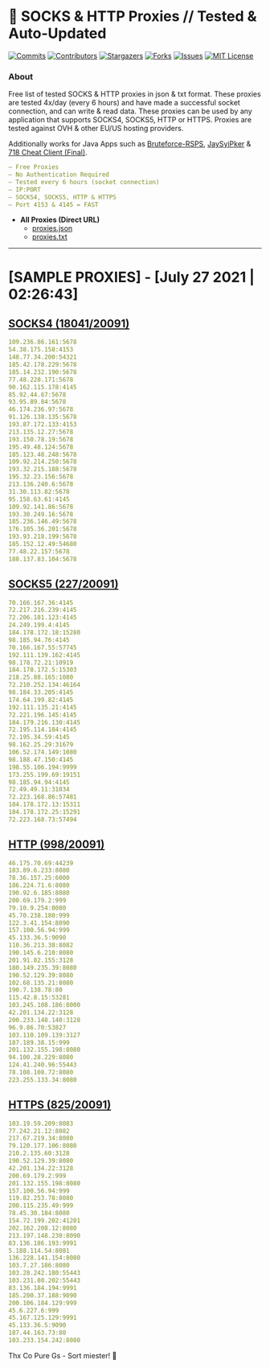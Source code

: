 <!-- MARKDOWN LINKS & IMAGES -->
<!-- https://www.markdownguide.org/basic-syntax/#reference-style-links -->
[contributors-shield]: https://img.shields.io/github/contributors/KaiBurton/free-proxies-autoupdated?style=for-the-badge
[contributors-url]: https://github.com/KaiBurton/free-proxies-autoupdated/graphs/contributors
[forks-shield]: https://img.shields.io/github/forks/KaiBurton/free-proxies-autoupdated?style=for-the-badge
[forks-url]: https://github.com/KaiBurton/free-proxies-autoupdated/network/members
[stars-shield]: https://img.shields.io/github/stars/KaiBurton/free-proxies-autoupdated?style=for-the-badge
[stars-url]: https://github.com/KaiBurton/free-proxies-autoupdated/stargazers
[issues-shield]: https://img.shields.io/github/issues/KaiBurton/free-proxies-autoupdated?style=for-the-badge
[issues-url]: https://github.com/KaiBurton/free-proxies-autoupdated/issues
[license-shield]: https://img.shields.io/github/license/KaiBurton/free-proxies-autoupdated?style=for-the-badge
[license-url]: https://github.com/KaiBurton/free-proxies-autoupdated/blob/main/LICENSE
[commit-shield]: https://img.shields.io/github/last-commit/KaiBurton/free-proxies-autoupdated?style=for-the-badge
[commit-url]: https://github.com/KaiBurton/free-proxies-autoupdated/commits/main

# 🎁 SOCKS & HTTP Proxies // Tested & Auto-Updated

[![Commits][commit-shield]][commit-url]
[![Contributors][contributors-shield]][contributors-url]
[![Stargazers][stars-shield]][stars-url]
[![Forks][forks-shield]][forks-url]
[![Issues][issues-shield]][issues-url]
[![MIT License][license-shield]][license-url]

### About
Free list of tested SOCKS & HTTP proxies in json & txt format. These proxies are tested 4x/day (every 6 hours) and have made a successful socket connection, and can write & read data. These proxies can be used by any application that supports SOCKS4, SOCKS5, HTTP or HTTPS. Proxies are tested against OVH & other EU/US hosting providers.

Additionally works for Java Apps such as [Bruteforce-RSPS](https://github.com/KaiBurton/Bruteforce-RSPS), [JaySyiPker](https://github.com/JayArrowz/JaySyiPker) & [718 Cheat Client (Final)](https://github.com/KaiBurton/718-Cheat-Client-Final). 

```yaml
— Free Proxies
— No Authentication Required
— Tested every 6 hours (socket connection)
— IP:PORT
— SOCKS4, SOCKS5, HTTP & HTTPS
— Port 4153 & 4145 = FAST
```

- **All Proxies (Direct URL)**
  - [proxies.json](https://raw.githubusercontent.com/KaiBurton/free-proxies-autoupdated/main/proxies.json)
  - [proxies.txt](https://raw.githubusercontent.com/KaiBurton/free-proxies-autoupdated/main/proxies.txt)

---

# [SAMPLE PROXIES] - [July 27 2021 | 02:26:43]

## [SOCKS4 (18041/20091)](https://raw.githubusercontent.com/KaiBurton/free-proxies-autoupdated/main/proxies-socks4.txt)
```yaml
109.236.86.161:5678
54.38.175.158:4153
148.77.34.200:54321
185.42.178.229:5678
185.14.232.190:5678
77.48.228.171:5678
90.162.115.178:4145
85.92.44.67:5678
93.95.89.84:5678
46.174.236.97:5678
91.126.138.135:5678
193.87.172.133:4153
213.135.12.27:5678
193.150.78.19:5678
195.49.48.124:5678
185.123.48.248:5678
109.92.214.250:5678
193.32.215.188:5678
195.32.23.156:5678
213.136.240.6:5678
31.30.113.82:5678
95.158.63.61:4145
109.92.141.86:5678
193.30.249.16:5678
185.236.146.49:5678
176.105.36.201:5678
193.93.218.199:5678
185.152.12.49:54680
77.48.22.157:5678
188.137.83.104:5678
```

## [SOCKS5 (227/20091)](https://raw.githubusercontent.com/KaiBurton/free-proxies-autoupdated/main/proxies-socks5.txt)
```yaml
70.166.167.36:4145
72.217.216.239:4145
72.206.181.123:4145
24.249.199.4:4145
184.178.172.18:15280
98.185.94.76:4145
70.166.167.55:57745
192.111.139.162:4145
98.178.72.21:10919
184.178.172.5:15303
218.25.88.165:1080
72.210.252.134:46164
98.184.33.205:4145
174.64.199.82:4145
192.111.135.21:4145
72.221.196.145:4145
184.179.216.130:4145
72.195.114.184:4145
72.195.34.59:4145
98.162.25.29:31679
106.52.174.149:1080
98.188.47.150:4145
198.55.106.194:9999
173.255.199.69:19151
98.185.94.94:4145
72.49.49.11:31034
72.223.168.86:57481
184.178.172.13:15311
184.178.172.25:15291
72.223.168.73:57494
```

## [HTTP (998/20091)](https://raw.githubusercontent.com/KaiBurton/free-proxies-autoupdated/main/proxies-http.txt)
```yaml
46.175.70.69:44239
183.89.6.233:8080
78.36.157.25:6000
186.224.71.6:8080
190.92.6.185:8080
200.69.179.2:999
79.10.9.254:8080
45.70.238.180:999
122.3.41.154:8090
157.100.56.94:999
45.133.36.5:9090
110.36.213.38:8082
190.145.6.210:8080
201.91.82.155:3128
180.149.235.39:8080
190.52.129.39:8080
102.68.135.21:8080
190.7.138.78:80
115.42.8.15:53281
103.245.108.186:8000
42.201.134.22:3128
200.233.148.140:3128
96.9.86.70:53827
103.110.109.139:3127
187.189.38.15:999
201.132.155.198:8080
94.100.28.229:8080
124.41.240.96:55443
78.108.108.72:8080
223.255.133.34:8080
```

## [HTTPS (825/20091)](https://raw.githubusercontent.com/KaiBurton/free-proxies-autoupdated/main/proxies-https.txt)
```yaml
103.19.59.209:8083
77.242.21.12:8082
217.67.219.34:8080
79.120.177.106:8080
210.2.135.60:3128
190.52.129.39:8080
42.201.134.22:3128
200.69.179.2:999
201.132.155.198:8080
157.100.56.94:999
119.82.253.78:8080
200.115.235.49:999
78.45.30.184:8080
154.72.199.202:41201
202.162.208.12:8080
213.197.148.230:8090
83.136.186.193:9991
5.188.114.54:8081
136.228.141.154:8080
103.7.27.186:8080
103.28.242.180:55443
103.231.80.202:55443
83.136.184.194:9991
185.200.37.188:9090
200.106.184.129:999
45.6.227.6:999
45.167.125.129:9991
45.133.36.5:9090
187.44.163.73:80
103.233.154.242:8080
```



Thx Co Pure Gs - Sort miester! 💟